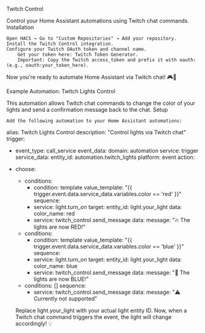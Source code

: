Twitch Control

Control your Home Assistant automations using Twitch chat commands.
Installation

    Open HACS → Go to "Custom Repositories" → Add your repository.
    Install the Twitch Control integration.
    Configure your Twitch OAuth token and channel name.
        Get your token here: Twitch Token Generator.
        Important: Copy the Twitch access_token and prefix it with oauth: (e.g., oauth:your_token_here).

Now you're ready to automate Home Assistant via Twitch chat! 🎮🚀


Example Automation: Twitch Lights Control

This automation allows Twitch chat commands to change the color of your lights and send a confirmation message back to the chat.
Setup

    Add the following automation to your Home Assistant automations:

alias: Twitch Lights Control
description: "Control lights via Twitch chat"
trigger:
  - event_type: call_service
    event_data:
      domain: automation
      service: trigger
      service_data:
        entity_id: automation.twitch_lights
    platform: event
action:
  - choose:
      - conditions:
          - condition: template
            value_template: "{{ trigger.event.data.service_data.variables.color == 'red' }}"
        sequence:
          - service: light.turn_on
            target:
              entity_id: light.your_light
            data:
              color_name: red
          - service: twitch_control.send_message
            data:
              message: "🔥 The lights are now RED!"
      - conditions:
          - condition: template
            value_template: "{{ trigger.event.data.service_data.variables.color == 'blue' }}"
        sequence:
          - service: light.turn_on
            target:
              entity_id: light.your_light
            data:
              color_name: blue
          - service: twitch_control.send_message
            data:
              message: "💙 The lights are now BLUE!"
      - conditions: []
        sequence:
          - service: twitch_control.send_message
            data:
              message: "⚠️ Currently not supported"

    Replace light.your_light with your actual light entity ID.
    Now, when a Twitch chat command triggers the event, the light will change accordingly! 💡